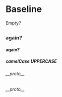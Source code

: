 # Baseline

Empty?

##

### again?
#### again?

##### camelCase UPPERCASE

###### \_\_proto\_\_
###### \_\_proto\_\_
